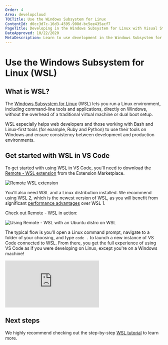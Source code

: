 ```yaml
---
Order: 4
Area: developcloud
TOCTitle: Use the Windows Subsystem for Linux
ContentId: d0cc3d7c-16d3-4595-908d-bc5ee435acf7
PageTitle: Developing in the Windows Subsystem for Linux with Visual Studio Code
DateApproved: 10/22/2020
MetaDescription: Learn to use development in the Windows Subsystem for Linux (WSL) with Visual Studio Code
---
```

# Use the Windows Subsystem for Linux (WSL)

## What is WSL?

The [Windows Subsystem for Linux](https://learn.microsoft.com/windows/wsl/about) (WSL) lets you run a Linux environment, including command-line tools and applications, directly on Windows, without the overhead of a traditional virtual machine or dual boot setup.

WSL especially helps web developers and those working with Bash and Linux-first tools (for example, Ruby and Python) to use their tools on Windows and ensure consistency between development and production environments.

## Get started with WSL in VS Code

To get started with using WSL in VS Code, you'll need to download the [Remote - WSL extension](https://marketplace.visualstudio.com/items?itemName=ms-vscode-remote.remote-wsl) from the Extension Marketplace.

![Remote WSL extension](images/wsl/remote-wsl.png)

You'll also need WSL and a Linux distribution installed. We recommend using WSL 2, which is the newest version of WSL, as you will benefit from significant [performance advantages](https://learn.microsoft.com/windows/wsl/compare-versions) over WSL 1.

Check out Remote - WSL in action:

<img src="https://github.com/microsoft/vscode-remote-release/blob/main/docs/images/remote-wsl-open-code.gif?raw=true" alt="Using Remote - WSL with an Ubuntu distro on WSL" aria-hidden="true" class="thumb"/>

The typical flow is you'll open a Linux command prompt, navigate to a folder of your choosing, and type `code .` to launch a new instance of VS Code connected to WSL. From there, you get the full experience of using VS Code as if you were developing on Linux, except you're on a Windows machine!

<iframe src="https://youtube.com/embed/mIHprjsSO9o?rel=0&amp;disablekb=0&amp;modestbranding=1&amp;showinfo=0" frameborder="0" allowfullscreen title="Visual Studio Code Remote - WSL"></iframe>

## Next steps

We highly recommend checking out the step-by-step [WSL tutorial](/docs/remote/wsl-tutorial.md) to learn more.
